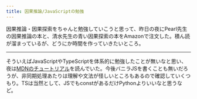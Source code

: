 ```yaml
---
title: 因果推論/JavaScriptの勉強
---
```


因果推論・因果探索をちゃんと勉強していこうと思って、昨日の夜にPearl先生の因果推論の本と、清水先生の青い因果探索の本をAmazonで注文した。積ん読が溜まっているが、どうにか時間を作っていきたいところ。

---

そういえばJavaScriptやTypeScriptを体系的に勉強したことが無いなと思い、夜は[MDNのチュートリアル](https://developer.mozilla.org/ja/docs/Learn/JavaScript)を読んでいた。今後バニラJSを書くことも無いだろうが、非同期処理あたりは理解や文法が怪しいところもあるので確認していくつもり。TSは当然として、JSでもconstがあるだけPythonよりいいなと思うなど。
